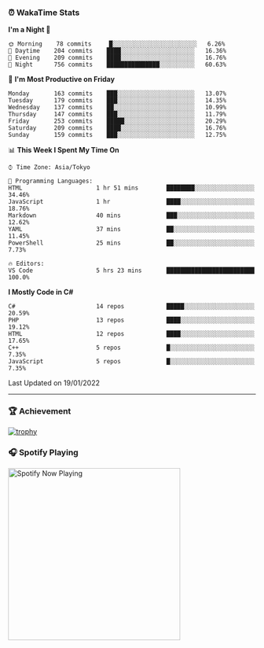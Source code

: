 ### ⏰ WakaTime Stats


<!--START_SECTION:waka-->
**I'm a Night 🦉** 

```text
🌞 Morning    78 commits     █░░░░░░░░░░░░░░░░░░░░░░░░   6.26% 
🌆 Daytime    204 commits    ████░░░░░░░░░░░░░░░░░░░░░   16.36% 
🌃 Evening    209 commits    ████░░░░░░░░░░░░░░░░░░░░░   16.76% 
🌙 Night      756 commits    ███████████████░░░░░░░░░░   60.63%

```
📅 **I'm Most Productive on Friday** 

```text
Monday       163 commits    ███░░░░░░░░░░░░░░░░░░░░░░   13.07% 
Tuesday      179 commits    ███░░░░░░░░░░░░░░░░░░░░░░   14.35% 
Wednesday    137 commits    ██░░░░░░░░░░░░░░░░░░░░░░░   10.99% 
Thursday     147 commits    ███░░░░░░░░░░░░░░░░░░░░░░   11.79% 
Friday       253 commits    █████░░░░░░░░░░░░░░░░░░░░   20.29% 
Saturday     209 commits    ████░░░░░░░░░░░░░░░░░░░░░   16.76% 
Sunday       159 commits    ███░░░░░░░░░░░░░░░░░░░░░░   12.75%

```


📊 **This Week I Spent My Time On** 

```text
⌚︎ Time Zone: Asia/Tokyo

💬 Programming Languages: 
HTML                     1 hr 51 mins        ████████░░░░░░░░░░░░░░░░░   34.46% 
JavaScript               1 hr                ████░░░░░░░░░░░░░░░░░░░░░   18.76% 
Markdown                 40 mins             ███░░░░░░░░░░░░░░░░░░░░░░   12.62% 
YAML                     37 mins             ██░░░░░░░░░░░░░░░░░░░░░░░   11.45% 
PowerShell               25 mins             ██░░░░░░░░░░░░░░░░░░░░░░░   7.73%

🔥 Editors: 
VS Code                  5 hrs 23 mins       █████████████████████████   100.0%

```

**I Mostly Code in C#** 

```text
C#                       14 repos            █████░░░░░░░░░░░░░░░░░░░░   20.59% 
PHP                      13 repos            ████░░░░░░░░░░░░░░░░░░░░░   19.12% 
HTML                     12 repos            ████░░░░░░░░░░░░░░░░░░░░░   17.65% 
C++                      5 repos             █░░░░░░░░░░░░░░░░░░░░░░░░   7.35% 
JavaScript               5 repos             █░░░░░░░░░░░░░░░░░░░░░░░░   7.35%

```



 Last Updated on 19/01/2022
<!--END_SECTION:waka-->

---

### 🏆 Achievement

[![trophy](https://github-profile-trophy.vercel.app/?username=Slime-hatena&theme=flat&no-bg=true&no-frame=true&column=8)](https://github.com/ryo-ma/github-profile-trophy)

### 🎧 Spotify Playing

[<img src="https://spotify-now-playing-slime-hatena.vercel.app/api/spotify-playing" alt="Spotify Now Playing" width="350" />](https://open.spotify.com/user/slime_hatena)

<!--
**Slime-hatena/Slime-hatena** is a ✨ _special_ ✨ repository because its `README.md` (this file) appears on your GitHub profile.

Here are some ideas to get you started:

- 🔭 I’m currently working on ...
- 🌱 I’m currently learning ...
- 👯 I’m looking to collaborate on ...
- 🤔 I’m looking for help with ...
- 💬 Ask me about ...
- 📫 How to reach me: ...
- 😄 Pronouns: ...
- ⚡ Fun fact: ...
-->
